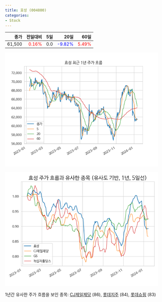 ```yaml
---
title: 효성 (004800)
categories:
- Stock
---
```


|종가|전일대비|5일|20일|60일|
|---:|-------:|--:|---:|---:|
|61,500|<span style="color: red">0.16%</span>|0.0|<span style="color: blue">-9.82%</span>|<span style="color: red">5.49%</span>|


<!-- more -->

![004800](/assets/images/stock/004800.png)

![004800](/assets/images/stock/004800_sim.png)

1년간 유사한 주가 흐름을 보인 종목:
[CJ제일제당](/stock/097950/) (86),
[롯데지주](/stock/004990/) (84),
[롯데쇼핑](/stock/023530/) (83)